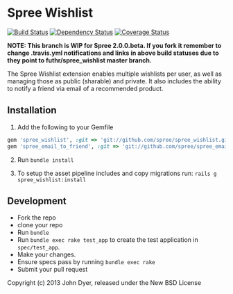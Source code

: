 # Spree Wishlist

[![Build Status](https://travis-ci.org/futhr/spree_wishlist.png)](https://travis-ci.org/futhr/spree_wishlist)
[![Dependency Status](https://gemnasium.com/futhr/spree_wishlist.png)](https://gemnasium.com/futhr/spree_wishlist)
[![Coverage Status](https://coveralls.io/repos/futhr/spree_wishlist/badge.png?branch=master)](https://coveralls.io/r/futhr/spree_wishlist)

**NOTE: This branch is WIP for Spree 2.0.0.beta. If you fork it remember to change .travis.yml notifications and links in above build statuses due to they point to futhr/spree_wishlist master branch.**

The Spree Wishlist extension enables multiple wishlists per user, as well as managing those
as public (sharable) and private. It also includes the ability to notify a friend via email
of a recommended product.

## Installation

1. Add the following to your Gemfile
```ruby
gem 'spree_wishlist', :git => 'git://github.com/spree/spree_wishlist.git'
gem 'spree_email_to_friend', :git => 'git://github.com/spree/spree_email_to_friend.git'
```

2. Run `bundle install`

3. To setup the asset pipeline includes and copy migrations run: `rails g spree_wishlist:install`

## Development

  * Fork the repo
  * clone your repo
  * Run `bundle`
  * Run `bundle exec rake test_app` to create the test application in `spec/test_app`.
  * Make your changes.
  * Ensure specs pass by running `bundle exec rake`
  * Submit your pull request

Copyright (c) 2013 John Dyer, released under the New BSD License
